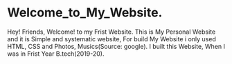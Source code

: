 # Welcome_to_My_Website.
Hey! Friends, Welcome! to my Frist Website. This is My Personal Website and it is Simple and systematic website,  For build My Website i only used HTML, CSS and Photos, Musics(Source: google). I built this Website, When I was in Frist Year B.tech(2019-20).
